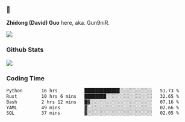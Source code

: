 ### 👋 

**Zhidong (David) Guo** here, aka. Gun9niR.

![](https://komarev.com/ghpvc/?username=Gun9niR&label=Total+Views)

### Github Stats

<img src="https://github-readme-stats.vercel.app/api?username=Gun9niR&count_private=true&show_icons=true&theme=vue-dark&hide_title=true">

### Coding Time

<!--START_SECTION:waka-->

```txt
Python       16 hrs          █████████████░░░░░░░░░░░░   51.73 %
Rust         10 hrs 6 mins   ████████░░░░░░░░░░░░░░░░░   32.65 %
Bash         2 hrs 12 mins   █▓░░░░░░░░░░░░░░░░░░░░░░░   07.16 %
YAML         49 mins         ▓░░░░░░░░░░░░░░░░░░░░░░░░   02.66 %
SQL          37 mins         ▓░░░░░░░░░░░░░░░░░░░░░░░░   02.05 %
```

<!--END_SECTION:waka-->
